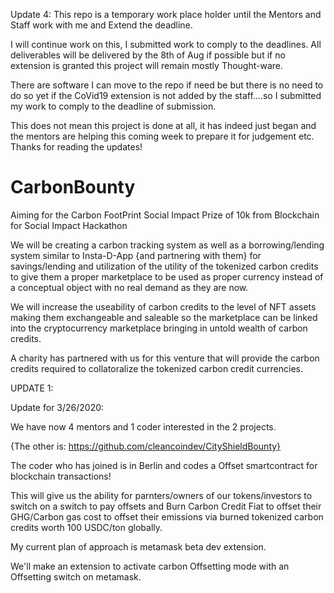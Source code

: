 Update 4: This repo is a temporary work place holder until the Mentors and Staff work with me and Extend the deadline.

I will continue work on this, I submitted work to comply to the deadlines.  All deliverables will be delivered by the 8th of Aug if possible but if no extension is granted this project will remain mostly Thought-ware.

There are software I can move to the repo if need be but there is no need to do so yet if the CoVid19 extension is not added by the staff....so I submitted my work to comply to the deadline of submission.

This does not mean this project is done at all, it has indeed just began and the mentors are helping this coming week to prepare it for judgement etc.  Thanks for reading the updates!

# CarbonBounty
Aiming for the Carbon FootPrint Social Impact Prize of 10k from Blockchain for Social Impact Hackathon

We will be creating a carbon tracking system as well as a borrowing/lending system similar to Insta-D-App {and partnering with them} for savings/lending and utilization of the utility of the tokenized carbon credits to give them a proper marketplace to be used as proper currency instead of a conceptual object with no real demand as they are now.

We will increase the useability of carbon credits to the level of NFT assets making them exchangeable and saleable so the marketplace can be linked into the cryptocurrency marketplace bringing in untold wealth of carbon credits.

A charity has partnered with us for this venture that will provide the carbon credits required to collatoralize the tokenized carbon credit currencies.


UPDATE 1:

Update for 3/26/2020:

We have now 4 mentors and 1 coder interested in the 2 projects.

{The other is: https://github.com/cleancoindev/CityShieldBounty}

The coder who has joined is in Berlin and codes a Offset smartcontract for blockchain transactions!

This will give us the ability for parnters/owners of our tokens/investors to switch on a switch to pay offsets and 
Burn Carbon Credit Fiat to offset their GHG/Carbon gas cost to offset their emissions via burned tokenized carbon credits worth 
100 USDC/ton globally.

My current plan of approach is metamask beta dev extension.

We'll make an extension to activate carbon Offsetting mode with an Offsetting switch on metamask.
